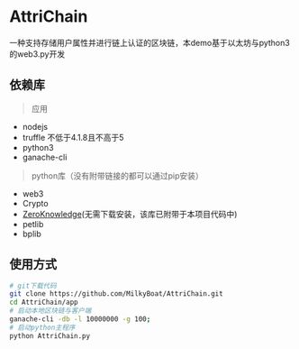 # AttriChain
一种支持存储用户属性并进行链上认证的区块链，本demo基于以太坊与python3的web3.py开发

## 依赖库
> 应用
* nodejs
* truffle 不低于4.1.8且不高于5
* python3
* ganache-cli

> python库（没有附带链接的都可以通过pip安装）
* web3
* Crypto
* [ZeroKnowledge](https://github.com/anudit/zkpython)(无需下载安装，该库已附带于本项目代码中)
* petlib
* bplib

## 使用方式
```bash
# git下载代码
git clone https://github.com/MilkyBoat/AttriChain.git
cd AttriChain/app
# 启动本地区块链与客户端
ganache-cli -db -l 10000000 -g 100;
# 启动python主程序
python AttriChain.py
```
